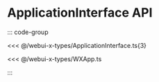 # ApplicationInterface API

::: code-group

<<< @/webui-x-types/ApplicationInterface.ts{3}

<<< @/webui-x-types/WXApp.ts

:::
